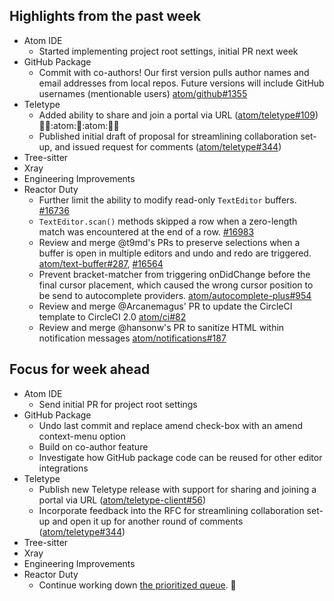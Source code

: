 ## Highlights from the past week

- Atom IDE
  - Started implementing project root settings, initial PR next week
- GitHub Package
  - Commit with co-authors! Our first version pulls author names and email addresses from local repos. Future versions will include GitHub usernames (mentionable users) [atom/github#1355](https://github.com/atom/github/pull/1355)
- Teletype
  - Added ability to share and join a portal via URL ([atom/teletype#109](https://github.com/atom/teletype/issues/109)) 👩‍💻:atom:🔗:atom:👨‍💻
  - Published initial draft of proposal for streamlining collaboration set-up, and issued request for comments ([atom/teletype#344](https://github.com/atom/teletype/pull/344))
- Tree-sitter
- Xray
- Engineering Improvements
- Reactor Duty
  - Further limit the ability to modify read-only `TextEditor` buffers. [#16736](https://github.com/atom/atom/issues/16736)
  - `TextEditor.scan()` methods skipped a row when a zero-length match was encountered at the end of a row. [#16983](https://github.com/atom/atom/issues/16983)
  - Review and merge @t9md's PRs to preserve selections when a buffer is open in multiple editors and undo and redo are triggered. [atom/text-buffer#287](https://github.com/atom/text-buffer/pull/287), [#16564](https://github.com/atom/atom/pull/16564)
  - Prevent bracket-matcher from triggering onDidChange before the final cursor placement, which caused the wrong cursor position to be send to autocomplete providers. [atom/autocomplete-plus#954](https://github.com/atom/autocomplete-plus/issues/954)
  - Review and merge @Arcanemagus' PR to update the CircleCI template to CircleCI 2.0 [atom/ci#82](https://github.com/atom/ci/issues/82)
  - Review and merge @hansonw's PR to sanitize HTML within notification messages [atom/notifications#187](https://github.com/atom/notifications/pull/187)

## Focus for week ahead

- Atom IDE
  - Send initial PR for project root settings
- GitHub Package
  - Undo last commit and replace amend check-box with an amend context-menu option
  - Build on co-author feature
  - Investigate how GitHub package code can be reused for other editor integrations
- Teletype
  - Publish new Teletype release with support for sharing and joining a portal via URL ([atom/teletype-client#56](https://github.com/atom/teletype-client/pull/56))
  - Incorporate feedback into the RFC for streamlining collaboration set-up and open it up for another round of comments ([atom/teletype#344](https://github.com/atom/teletype/pull/344))
- Tree-sitter
- Xray
- Engineering Improvements
- Reactor Duty
  - Continue working down [the prioritized queue](https://github.com/orgs/atom/projects/2). :rocket:
